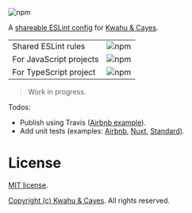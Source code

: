 ![npm](https://img.shields.io/npm/v/eslint-config-kwcay)

A [shareable ESLint config](http://eslint.org/docs/developer-guide/shareable-configs) for [Kwahu & Cayes](https://kwcay.co).

|                         |                                                          |
| ----------------------- | -------------------------------------------------------- |
| Shared ESLint rules | ![npm](https://img.shields.io/npm/v/eslint-config-kwcay-rules) |
| For JavaScript projects | ![npm](https://img.shields.io/npm/v/eslint-config-kwcay) |
| For TypeScript project  | ![npm](https://img.shields.io/npm/v/eslint-config-kwcay-typescript) |

> Work in progress.

Todos:

- Publish using Travis ([Airbnb example](https://github.com/airbnb/javascript/blob/master/.travis.yml)).
- Add unit tests (examples: [Airbnb](https://github.com/airbnb/javascript/tree/master/packages/eslint-config-airbnb/test), [Nuxt](https://github.com/nuxt/eslint-config/tree/master/packages/eslint-config/test), [Standard](https://github.com/standard/eslint-config-standard/tree/master/test)).

# License

[MIT license](LICENSE).

[Copyright (c) Kwahu & Cayes](https://kwcay.co). All rights reserved.
